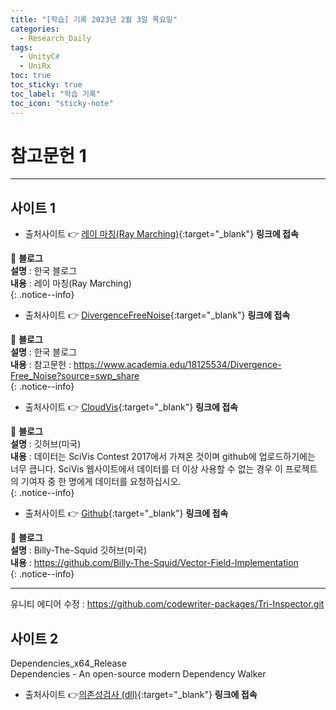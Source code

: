 ```yaml
---
title: "[학습] 기록 2023년 2월 3일 목요일"
categories:
  - Research_Daily
tags:
  - UnityC#
  - UniRx
toc: true
toc_sticky: true
toc_label: "학습 기록"
toc_icon: "sticky-note"
---
```


# 참고문헌 1

---

## 사이트 1

- 출처사이트 👉 [레이 마칭(Ray Marching)](https://rito15.github.io/posts/ray-marching/){:target="_blank"} **링크에 접속** <br> 

📌 **블로그** <br>
**설명** : 한국 블로그<br>
**내용** : 레이 마칭(Ray Marching)<br>
{: .notice--info}

- 출처사이트 👉 [DivergenceFreeNoise](https://github.com/neitron/DivergenceFreeNoise/tree/c78cbf568d01b80803e6fd5713b17c264c78f1f4){:target="_blank"} **링크에 접속** <br> 

📌 **블로그** <br>
**설명** : 한국 블로그<br>
**내용** : 참고문헌 : https://www.academia.edu/18125534/Divergence-Free_Noise?source=swp_share<br>
{: .notice--info}

- 출처사이트 👉 [CloudVis](https://github.com/wmd0701/ClousVis/tree/0db578d404e46e76a7c2debe1a9c0bcd841bf8e6){:target="_blank"} **링크에 접속** <br> 

📌 **블로그** <br>
**설명** : 깃허브(미국)<br>
**내용** : 데이터는 SciVis Contest 2017에서 가져온 것이며 github에 업로드하기에는 너무 큽니다. SciVis 웹사이트에서 데이터를 더 이상 사용할 수 없는 경우 이 프로젝트의 기여자 중 한 명에게 데이터를 요청하십시오.<br>
{: .notice--info}

- 출처사이트 👉 [Github](https://github.com/Billy-The-Squid){:target="_blank"} **링크에 접속** <br> 

📌 **블로그** <br>
**설명** : Billy-The-Squid 깃허브(미국)<br>
**내용** : https://github.com/Billy-The-Squid/Vector-Field-Implementation<br>
{: .notice--info}

---

유니티 에디어 수정 : https://github.com/codewriter-packages/Tri-Inspector.git <br>

## 사이트 2
Dependencies_x64_Release <br>
Dependencies - An open-source modern Dependency Walker <br>
- 출처사이트 👉[의존성검사 (dll)](https://github.com/lucasg/Dependencies){:target="_blank"} **링크에 접속** <br>